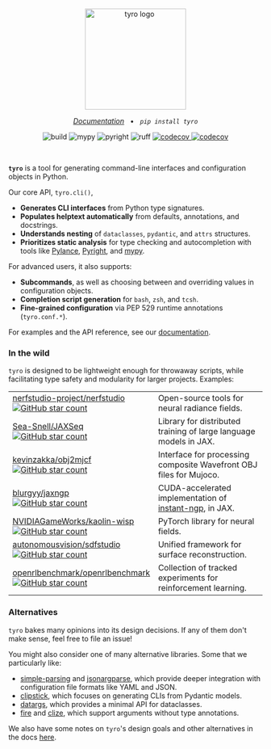<br />
<p align="center">
    <!--
    Note that this README will be used for both GitHub and PyPI.
    We therefore:
    - Keep all image URLs absolute.
    - In the GitHub action we use for publishing, strip some HTML tags that aren't supported by PyPI.
    -->
    <!-- pypi-strip -->
    <picture>
        <source media="(prefers-color-scheme: dark)" srcset="https://brentyi.github.io/tyro/_static/logo-dark.svg" />
    <!-- /pypi-strip -->
        <img alt="tyro logo" src="https://brentyi.github.io/tyro/_static/logo-light.svg" width="200px" />
    <!-- pypi-strip -->
    </picture>
    <!-- /pypi-strip -->

</p>

<p align="center">
    <em><a href="https://brentyi.github.io/tyro">Documentation</a></em>
    &nbsp;&nbsp;&bull;&nbsp;&nbsp;
    <em><code>pip install tyro</code></em>
</p>

<p align="center">
    <img alt="build" src="https://github.com/brentyi/tyro/workflows/build/badge.svg" />
    <img alt="mypy" src="https://github.com/brentyi/tyro/workflows/mypy/badge.svg" />
    <img alt="pyright" src="https://github.com/brentyi/tyro/workflows/pyright/badge.svg" />
    <img alt="ruff" src="https://github.com/brentyi/tyro/workflows/ruff/badge.svg" />
    <a href="https://codecov.io/gh/brentyi/tyro">
        <img alt="codecov" src="https://codecov.io/gh/brentyi/tyro/branch/main/graph/badge.svg" />
    </a>
    <a href="https://pypi.org/project/tyro/">
        <img alt="codecov" src="https://img.shields.io/pypi/pyversions/tyro" />
    </a>
</p>

<br />

<strong><code>tyro</code></strong> is a tool for generating command-line
interfaces and configuration objects in Python.

Our core API, `tyro.cli()`,

- **Generates CLI interfaces** from Python type signatures.
- **Populates helptext automatically** from defaults, annotations, and
  docstrings.
- **Understands nesting** of `dataclasses`, `pydantic`, and `attrs` structures.
- **Prioritizes static analysis** for type checking and autocompletion with
  tools like
  [Pylance](https://marketplace.visualstudio.com/items?itemName=ms-python.vscode-pylance),
  [Pyright](https://github.com/microsoft/pyright), and
  [mypy](https://github.com/python/mypy).

For advanced users, it also supports:

- **Subcommands**, as well as choosing between and overriding values in
  configuration objects.
- **Completion script generation** for `bash`, `zsh`, and `tcsh`.
- **Fine-grained configuration** via PEP 529 runtime annotations
  (`tyro.conf.*`).

For examples and the API reference, see our
[documentation](https://brentyi.github.io/tyro).

### In the wild

`tyro` is designed to be lightweight enough for throwaway scripts, while
facilitating type safety and modularity for larger projects. Examples:

<table>
  <tr>
    <td>
      <a href="https://github.com/nerfstudio-project/nerfstudio/">
        nerfstudio-project/nerfstudio
        <br /><img
          alt="GitHub star count"
          src="https://img.shields.io/github/stars/nerfstudio-project/nerfstudio?style=social"
        />
      </a>
    </td>
    <td>
      Open-source tools for neural radiance fields.
    </td>
  </tr>
  <tr>
    <td>
      <a href="https://github.com/Sea-Snell/JAXSeq/">
        Sea-Snell/JAXSeq
        <br /><img
          alt="GitHub star count"
          src="https://img.shields.io/github/stars/Sea-Snell/JAXSeq?style=social"
        />
      </a>
    </td>
    <td>Library for distributed training of large language models in JAX.</td>
  </tr>
  <tr>
    <td>
      <a href="https://github.com/kevinzakka/obj2mjcf">
        kevinzakka/obj2mjcf
        <br /><img
          alt="GitHub star count"
          src="https://img.shields.io/github/stars/kevinzakka/obj2mjcf?style=social"
        />
      </a>
    </td>
    <td>Interface for processing composite Wavefront OBJ files for Mujoco.</td>
  </tr>
  <tr>
    <td>
      <a href="https://github.com/blurgyy/jaxngp">
        blurgyy/jaxngp
        <br /><img
          alt="GitHub star count"
          src="https://img.shields.io/github/stars/blurgyy/jaxngp?style=social"
        />
      </a>
    </td>
    <td>
      CUDA-accelerated implementation of
      <a href="https://nvlabs.github.io/instant-ngp/">instant-ngp</a>, in JAX.
    </td>
  </tr>
  <tr>
    <td>
      <a href="https://github.com/NVIDIAGameWorks/kaolin-wisp">
        NVIDIAGameWorks/kaolin-wisp
        <br /><img
          alt="GitHub star count"
          src="https://img.shields.io/github/stars/NVIDIAGameWorks/kaolin-wisp?style=social"
        />
      </a>
    </td>
    <td>PyTorch library for neural fields.</td>
  </tr>
  <tr>
    <td>
      <a href="https://github.com/autonomousvision/sdfstudio">
        autonomousvision/sdfstudio
        <br /><img
          alt="GitHub star count"
          src="https://img.shields.io/github/stars/autonomousvision/sdfstudio?style=social"
        />
      </a>
    </td>
    <td>Unified framework for surface reconstruction.</td>
  </tr>
  <tr>
    <td>
      <a href="https://github.com/openrlbenchmark/openrlbenchmark">
        openrlbenchmark/openrlbenchmark
        <br /><img
          alt="GitHub star count"
          src="https://img.shields.io/github/stars/openrlbenchmark/openrlbenchmark?style=social"
        />
      </a>
    </td>
    <td>Collection of tracked experiments for reinforcement learning.</td>
  </tr>
</table>

### Alternatives

`tyro` bakes many opinions into its design decisions. If any of them don't make
sense, feel free to file an issue!

You might also consider one of many alternative libraries. Some that we
particularly like:

- [simple-parsing](https://github.com/lebrice/SimpleParsing) and
  [jsonargparse](https://github.com/omni-us/jsonargparse), which provide deeper
  integration with configuration file formats like YAML and JSON.
- [clipstick](https://github.com/sander76/clipstick), which focuses on
  generating CLIs from Pydantic models.
- [datargs](https://github.com/roee30/datargs), which provides a minimal API for
  dataclasses.
- [fire](https://github.com/google/python-fire) and
  [clize](https://github.com/epsy/clize), which support arguments without type
  annotations.

We also have some notes on `tyro`'s design goals and other alternatives in the
docs [here](https://brentyi.github.io/tyro/goals_and_alternatives/).
